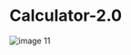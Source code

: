 # Calculator-2.0

![image 11](https://user-images.githubusercontent.com/121431461/212786120-955c1834-cdfd-41d2-b9fd-a047aaa071d8.svg)

